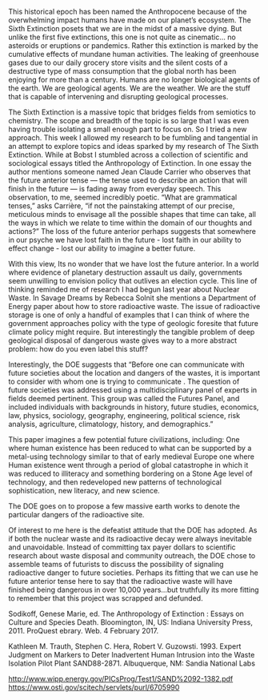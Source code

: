 
This historical epoch has been named the Anthropocene because of the overwhelming impact humans have made on our planet’s ecosystem. The Sixth Extinction posets that we are in the midst of a massive dying. But unlike the first five extinctions, this one is not quite as cinematic… no asteroids or eruptions or pandemics.  Rather this extinction is marked by the cumulative effects of mundane human activities. The leaking of greenhouse gases due to our daily grocery store visits and the silent costs of a destructive type of mass consumption that the global north has been enjoying for more than a century.  Humans are no longer biological agents of the earth.  We are geological agents.  We are the weather. We are the stuff that is capable of intervening and disrupting geological processes. 

The Sixth Extinction is a massive topic that bridges fields from semiotics to chemistry.  The scope and breadth of the topic is so large that I was even having trouble isolating a small enough part to focus on. So I tried a new approach. This week I allowed my research to be fumbling and tangential in an attempt to explore topics and ideas sparked by my research of The Sixth Extinction. While at Bobst I stumbled across a collection of scientific and sociological essays titled the Anthropology of Extinction. In one essay the author mentions someone named Jean Claude Carrier who observes that the future anterior tense — the tense used to describe an action that will finish in the future — is fading away from everyday speech.  This observation, to me, seemed incredibly poetic. “What are grammatical tenses,” asks Carrière, “if not the painstaking attempt of our precise, meticulous minds to envisage all the possible shapes that time can take, all the ways in which we relate to time within the domain of our thoughts and actions?” The loss of the future anterior perhaps suggests that somewhere in our psyche we have lost faith in the future - lost faith in our ability to effect change - lost our ability to imagine a better future.  

With this view, Its no wonder that we have lost the future anterior.  In a world where evidence of planetary destruction assault us daily, governments seem unwilling to envision policy that outlives an election cycle. This line of thinking reminded me of research I had begun last year about Nuclear Waste. In Savage Dreams by Rebecca Solnit she mentions a Department of Energy paper about how to store radioactive waste. The issue of radioactive storage is one of only a handful of examples that I can think of where the government approaches policy with the type of geologic foresite that future climate policy might require.  But interestingly the tangible problem of deep geological disposal of dangerous waste gives way to a more abstract problem: how do you even label this stuff?

Interestingly, the DOE suggests that “Before one can communicate with future societies about the location and dangers of the wastes, it is important to consider with whom one is trying to communicate . The question of future societies was addressed using a multidisciplinary panel of experts in fields deemed pertinent. This group was called the Futures Panel, and included individuals with backgrounds in history, future studies, economics, law, physics, sociology, geography, engineering, political science, risk analysis, agriculture, climatology, history, and demographics.”

This paper imagines a few potential future civilizations, including:
	One where human existence has been reduced to what can be supported by a metal-using technology similar to that of early medieval Europe 
	one where Human existence went through a period of global catastrophe in which it was reduced to illiteracy and something bordering on a Stone Age level of technology, and then redeveloped new patterns of technological sophistication, new literacy, and new science.

The DOE goes on to propose a few massive earth works to denote the particular dangers of the radioactive site.  


Of interest to me here is the defeatist attitude that the DOE has adopted.  As if both the nuclear waste and its radioactive decay were always inevitable and unavoidable.  Instead of committing tax payer dollars to scientific research about waste disposal and community outreach, the DOE chose to assemble teams of futurists to discuss the possibility of signaling radioactive danger to future societies.  Perhaps its fitting that we can use he future anterior tense here to say  that the radioactive waste will have finished being dangerous in over 10,000 years…but truthfully its more fitting to remember that this project was scrapped and defunded.  


Sodikoff, Genese Marie, ed. The Anthropology of Extinction : Essays on Culture and Species Death. Bloomington, IN, US: Indiana University Press, 2011. ProQuest ebrary. Web. 4 February 2017.

Kathleen M. Trauth, Stephen C. Hera, Robert V. Guzowsti. 1993. Expert Judgment on Markers to Deter Inadvertent Human Intrusion into the Waste Isolation Pilot Plant  SAND88-2871. Albuquerque, NM: Sandia National Labs

http://www.wipp.energy.gov/PICsProg/Test1/SAND%2092-1382.pdf
https://www.osti.gov/scitech/servlets/purl/6705990

